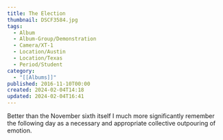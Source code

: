 ```yaml
---
title: The Election
thumbnail: DSCF3584.jpg
tags:
  - Album
  - Album-Group/Demonstration
  - Camera/XT-1
  - Location/Austin
  - Location/Texas
  - Period/Student
category:
  - "[[Albums]]"
published: 2016-11-10T00:00
created: 2024-02-04T14:18
updated: 2024-02-04T16:41
---
```

Better than the November sixth itself I much more significantly remember the following day as a necessary and appropriate collective outpouring of emotion.

